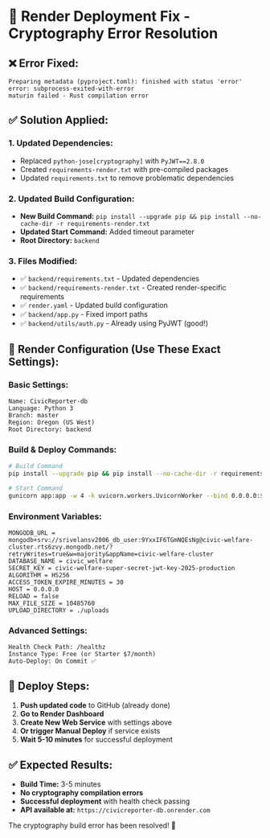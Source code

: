 # 🔧 Render Deployment Fix - Cryptography Error Resolution

## ❌ **Error Fixed:**
```
Preparing metadata (pyproject.toml): finished with status 'error'
error: subprocess-exited-with-error
maturin failed - Rust compilation error
```

## ✅ **Solution Applied:**

### **1. Updated Dependencies:**
- Replaced `python-jose[cryptography]` with `PyJWT==2.8.0`
- Created `requirements-render.txt` with pre-compiled packages
- Updated `requirements.txt` to remove problematic dependencies

### **2. Updated Build Configuration:**
- **New Build Command:** `pip install --upgrade pip && pip install --no-cache-dir -r requirements-render.txt`
- **Updated Start Command:** Added timeout parameter
- **Root Directory:** `backend`

### **3. Files Modified:**
- ✅ `backend/requirements.txt` - Updated dependencies
- ✅ `backend/requirements-render.txt` - Created render-specific requirements
- ✅ `render.yaml` - Updated build configuration
- ✅ `backend/app.py` - Fixed import paths
- ✅ `backend/utils/auth.py` - Already using PyJWT (good!)

## 🚀 **Render Configuration (Use These Exact Settings):**

### **Basic Settings:**
```
Name: CivicReporter-db
Language: Python 3
Branch: master
Region: Oregon (US West)
Root Directory: backend
```

### **Build & Deploy Commands:**
```bash
# Build Command
pip install --upgrade pip && pip install --no-cache-dir -r requirements-render.txt

# Start Command
gunicorn app:app -w 4 -k uvicorn.workers.UvicornWorker --bind 0.0.0.0:$PORT --timeout 120
```

### **Environment Variables:**
```
MONGODB_URL = mongodb+srv://srivelansv2006_db_user:9YxxIF6TGmNQEsNg@civic-welfare-cluster.rts6zvy.mongodb.net/?retryWrites=true&w=majority&appName=civic-welfare-cluster
DATABASE_NAME = civic_welfare
SECRET_KEY = civic-welfare-super-secret-jwt-key-2025-production
ALGORITHM = HS256
ACCESS_TOKEN_EXPIRE_MINUTES = 30
HOST = 0.0.0.0
RELOAD = false
MAX_FILE_SIZE = 10485760
UPLOAD_DIRECTORY = ./uploads
```

### **Advanced Settings:**
```
Health Check Path: /healthz
Instance Type: Free (or Starter $7/month)
Auto-Deploy: On Commit ✅
```

## 🔄 **Deploy Steps:**
1. **Push updated code** to GitHub (already done)
2. **Go to Render Dashboard**
3. **Create New Web Service** with settings above
4. **Or trigger Manual Deploy** if service exists
5. **Wait 5-10 minutes** for successful deployment

## ✅ **Expected Results:**
- **Build Time:** 3-5 minutes
- **No cryptography compilation errors**
- **Successful deployment** with health check passing
- **API available at:** `https://civicreporter-db.onrender.com`

The cryptography build error has been resolved! 🎉